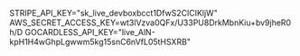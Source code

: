STRIPE_API_KEY="sk_live_devboxbcct1DfwS2ClCIKljW"
AWS_SECRET_ACCESS_KEY=wt3lVzva0QFx/U33PU8DrkMbnKiu+bv9jheR0h/D
GOCARDLESS_API_KEY="live_AlN-kpH1H4wGhpLgwwm5kg15snC6nVfL05tHSXRB"
